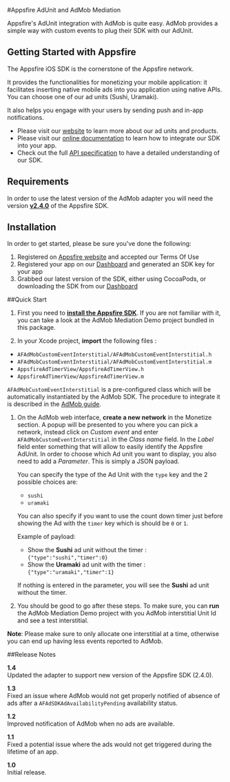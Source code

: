 #Appsfire AdUnit and AdMob Mediation

Appsfire's AdUnit integration with AdMob is quite easy. AdMob provides a simple way with custom events to plug their SDK with our AdUnit.

## Getting Started with Appsfire
The Appsfire iOS SDK is the cornerstone of the Appsfire network.

It provides the functionalities for monetizing your mobile application: it facilitates inserting native mobile ads into you application using native APIs. You can choose one of our ad units (Sushi, Uramaki).

It also helps you engage with your users by sending push and in-app notifications.

- Please visit our [website](http://appsfire.com) to learn more about our ad units and products.<br />
- Please visit our [online documentation](http://docs.appsfire.com/sdk/ios/integration-reference/Introduction) to learn how to integrate our SDK into your app.<br />
- Check out the full [API specification](http://docs.appsfire.com/sdk/ios/api-reference/) to have a detailed understanding of our SDK.

## Requirements
In order to use the latest version of the AdMob adapter you will need the version [**v2.4.0**](https://github.com/appsfire/Appsfire-iOS-SDK/releases/tag/2.4.0) of the Appsfire SDK.

## Installation
In order to get started, please be sure you've done the following:

1. Registered on [Appsfire website](http://www.appsfire.com/) and accepted our Terms Of Use
1. Registered your app on our [Dashboard](http://dashboard.appsfire.com/) and generated an SDK key for your app
1. Grabbed our latest version of the SDK, either using CocoaPods, or downloading the SDK from our [Dashboard](http://dashboard.appsfire.com/app/doc)

##Quick Start
1. First you need to [**install the Appsfire SDK**](http://docs.appsfire.com/sdk/ios/integration-reference/Setup_Your_Project). If you are not familiar with it, you can take a look at the AdMob Mediation Demo project bundled in this package.

1. In your Xcode project, **import** the following files :
  - `AFAdMobCustomEventInterstitial/AFAdMobCustomEventInterstitial.h`
  - `AFAdMobCustomEventInterstitial/AFAdMobCustomEventInterstitial.m`
  - `AppsfireAdTimerView/AppsfireAdTimerView.h`
  - `AppsfireAdTimerView/AppsfireAdTimerView.m`

  `AFAdMobCustomEventInterstitial` is a pre-configured class which will be automatically instantiated by the AdMob SDK. The procedure to integrate it is described in the [AdMob guide](https://developers.google.com/mobile-ads-sdk/docs/admob/mediation#ios-customevents).

1. On the AdMob web interface, **create a new network** in the Monetize section. A popup will be presented to you where you can pick a network, instead click on *Custom event* and enter `AFAdMobCustomEventInterstitial` in the *Class name* field. In the *Label* field enter something that will allow to easily identify the Appsfire AdUnit. In order to choose which Ad unit you want to display, you also need to add a *Parameter*. This is simply a JSON payload.

    You can specify the type of the Ad Unit with the `type` key and the 2 possible choices are:  
    - `sushi`  
    - `uramaki`

    You can also specify if you want to use the count down timer just before showing the Ad with the `timer` key which is should be `0` or `1`.

    Example of payload:  
    - Show the **Sushi** ad unit without the timer : `{"type":"sushi","timer":0}`  
    - Show the **Uramaki** ad unit with the timer : `{"type":"uramaki","timer":1}`

    If nothing is entered in the parameter, you will see the **Sushi** ad unit without the timer.

1. You should be good to go after these steps. To make sure, you can **run** the AdMob Mediation Demo project with you AdMob interstitial Unit Id and see a test interstitial.

**Note**: Please make sure to only allocate one interstitial at a time, otherwise you can end up having less events reported to AdMob.

##Release Notes

**1.4**  
Updated the adapter to support new version of the Appsfire SDK (2.4.0).

**1.3**  
Fixed an issue where AdMob would not get properly notified of absence of ads after a `AFAdSDKAdAvailabilityPending` availability status.

**1.2**  
Improved notification of AdMob when no ads are available.

**1.1**  
Fixed a potential issue where the ads would not get triggered during the lifetime of an app.

**1.0**  
Initial release.

